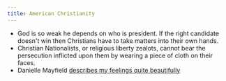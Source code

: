 ```yaml
---
title: American Christianity
---
```


* God is so weak he depends on who is president.  If the right candidate doesn't win then Christians have to take matters into their own hands.
* Christian Nationalists, or religious liberty zealots, cannot bear the persecution inflicted upon them by wearing a piece of cloth on their faces.
* Danielle Mayfield [describes my feelings quite beautifully](https://religionnews.com/2020/09/23/how-a-sean-feucht-worship-service-convinced-me-i-am-no-longer-an-evangelical/ "No longer an evangelical")
